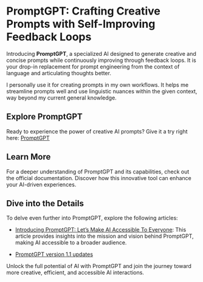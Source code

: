 # PromptGPT: Crafting Creative Prompts with Self-Improving Feedback Loops

Introducing **PromptGPT**, a specialized AI designed to generate creative and concise prompts while continuously improving through feedback loops. It is your drop-in replacement for prompt engineering from the context of language and articulating thoughts better.

I personally use it for creating prompts in my own workflows. It helps me streamline prompts well and use linguistic nuances within the given context, way beyond my current general knowledge.

## Explore PromptGPT

Ready to experience the power of creative AI prompts? Give it a try right here: [PromptGPT](https://chat.openai.com/g/g-ExO1xp4Oh-promptgpt)

## Learn More

For a deeper understanding of PromptGPT and its capabilities, check out the official documentation. Discover how this innovative tool can enhance your AI-driven experiences.

## Dive into the Details

To delve even further into PromptGPT, explore the following articles:

- [Introducing PromptGPT: Let’s Make AI Accessible To Everyone](https://medium.com/the-research-nest/introducing-promptgpt-lets-make-ai-accessible-to-everyone-5f6bed964317): This article provides insights into the mission and vision behind PromptGPT, making AI accessible to a broader audience.

- [PromptGPT version 1.1 updates](https://medium.com/the-research-nest/how-to-use-promptgpt-part-1-7d77f8c1187e)

Unlock the full potential of AI with PromptGPT and join the journey toward more creative, efficient, and accessible AI interactions.
